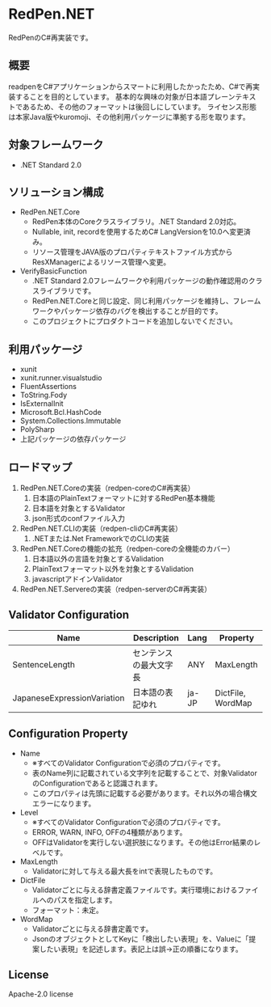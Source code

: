 # RedPen.NET

RedPenのC#再実装です。

## 概要

readpenをC#アプリケーションからスマートに利用したかったため、C#で再実装することを目的としています。
基本的な興味の対象が日本語プレーンテキストであるため、その他のフォーマットは後回しにしています。
ライセンス形態は本家Java版やkuromoji、その他利用パッケージに準拠する形を取ります。

## 対象フレームワーク

- .NET Standard 2.0

## ソリューション構成

- RedPen.NET.Core
  - RedPen本体のCoreクラスライブラリ。.NET Standard 2.0対応。
  - Nullable, init, recordを使用するためC# LangVersionを10.0へ変更済み。
  - リソース管理をJAVA版のプロパティテキストファイル方式からResXManagerによるリソース管理へ変更。
- VerifyBasicFunction
  - .NET Standard 2.0フレームワークや利用パッケージの動作確認用のクラスライブラリです。
  - RedPen.NET.Coreと同じ設定、同じ利用パッケージを維持し、フレームワークやパッケージ依存のバグを検出することが目的です。
  - このプロジェクトにプロダクトコードを追加しないでください。

## 利用パッケージ

- xunit
- xunit.runner.visualstudio
- FluentAssertions
- ToString.Fody
- IsExternalInit
- Microsoft.Bcl.HashCode
- System.Collections.Immutable
- PolySharp
- 上記パッケージの依存パッケージ

## ロードマップ

1. RedPen.NET.Coreの実装（redpen-coreのC#再実装）
   1. 日本語のPlainTextフォーマットに対するRedPen基本機能
   2. 日本語を対象とするValidator
   3. json形式のconfファイル入力
2. RedPen.NET.CLIの実装（redpen-cliのC#再実装）
   1. .NETまたは.Net FrameworkでのCLIの実装
3. RedPen.NET.Coreの機能の拡充（redpen-coreの全機能のカバー）
   1. 日本語以外の言語を対象とするValidation
   2. PlainTextフォーマット以外を対象とするValidation
   3. javascriptアドインValidator
4. RedPen.NET.Servereの実装（redpen-serverのC#再実装）

## Validator Configuration

|            Name             |      Description       | Lang  |     Property      |
| --------------------------- | ---------------------- | ----- | ----------------- |
| SentenceLength              | センテンスの最大文字長 | ANY   | MaxLength         |
| JapaneseExpressionVariation | 日本語の表記ゆれ       | ja-JP | DictFile, WordMap |

## Configuration Property

- Name
  - ※すべてのValidator Configurationで必須のプロパティです。
  - 表のName列に記載されている文字列を記載することで、対象ValidatorのConfigurationであると認識されます。
  - このプロパティは先頭に記載する必要があります。それ以外の場合構文エラーになります。
- Level
  - ※すべてのValidator Configurationで必須のプロパティです。
  - ERROR, WARN, INFO, OFFの4種類があります。
  - OFFはValidatorを実行しない選択肢になります。その他はError結果のレベルです。
- MaxLength
  - Validatorに対して与える最大長をintで表現したものです。
- DictFile
  - Validatorごとに与える辞書定義ファイルです。実行環境におけるファイルへのパスを指定します。
  - フォーマット：未定。
- WordMap
  - Validatorごとに与える辞書定義です。
  - JsonのオブジェクトとしてKeyに「検出したい表現」を、Valueに「提案したい表現」を記述します。表記上は誤→正の順番になります。

## License

Apache-2.0 license
